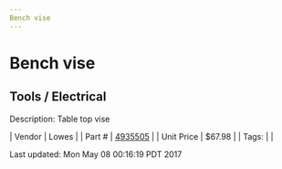 ```yaml
---
Bench vise
---
```

# Bench vise
## Tools / Electrical
Description: 	Table top vise  

| Vendor | Lowes | 
| Part # | [4935505](http://www.lowes.com/pd_552526-281-4935505_1z11pbc__?productId=50168505&pl=1) | 
| Unit Price | $67.98 | 
| Tags: |  | 

Last updated: Mon May 08 00:16:19 PDT 2017